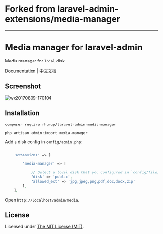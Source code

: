 # Forked from laravel-admin-extensions/media-manager

--------------

Media manager for laravel-admin
===============================

Media manager for `local` disk.

[Documentation](http://laravel-admin.org/docs/#/en/extension-media-manager) | [中文文档](http://laravel-admin.org/docs/#/zh/extension-media-manager)

## Screenshot

![wx20170809-170104](https://user-images.githubusercontent.com/1479100/29113762-99886c32-7d24-11e7-922d-5981a5849c7a.png)

## Installation

```shell
composer require rhurup/laravel-admin-media-manager

php artisan admin:import media-manager
```

Add a disk config in `config/admin.php`:

```php

    'extensions' => [

        'media-manager' => [

            // Select a local disk that you configured in `config/filesystem.php`
            'disk' => 'public',
            'allowed_ext' => 'jpg,jpeg,png,pdf,doc,docx,zip'
        ],
    ],

```


Open `http://localhost/admin/media`.

License
------------
Licensed under [The MIT License (MIT)](LICENSE).
